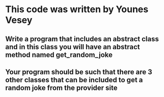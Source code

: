 # This code was written by Younes Vesey

## Write a program that includes an abstract class and in this class you will have an abstract method named get_random_joke

## Your program should be such that there are 3 other classes that can be included to get a random joke from the provider site